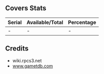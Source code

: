 ## Covers Stats

| Serial | Available/Total | Percentage |
| ------ | --------------- | ---------- |
| - | - | - |


## Credits
- wiki.rpcs3.net
- www.gametdb.com
